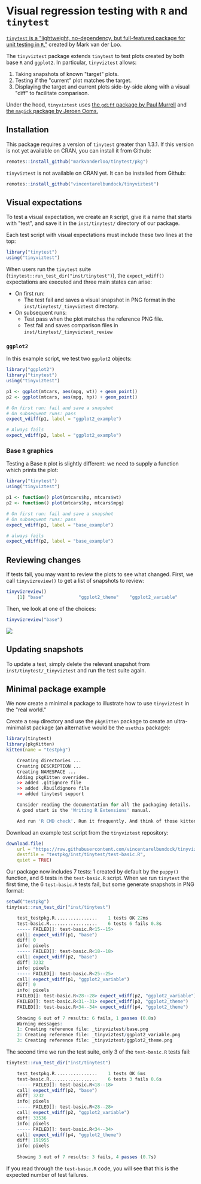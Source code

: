 # Visual regression testing with `R` and `tinytest`

[`tinytest` is a "lightweight, no-dependency, but full-featured package for unit testing in `R`,"](https://cran.r-project.org/package=tinytest) created by Mark van der Loo.

The `tinyviztest` package extends `tinytest` to test plots created by both base `R` and `ggplot2`. In particular, `tinyviztest` allows:

1. Taking snapshots of known "target" plots.
2. Testing if the "current" plot matches the target.
3. Displaying the target and current plots side-by-side along with a visual "diff" to facilitate comparison.

Under the hood, `tinyviztest` uses [the `gdiff` package by Paul Murrell](https://cran.r-project.org/package=gdiff) and [the `magick` package by Jeroen Ooms.](https://cran.r-project.org/package=magick)

## Installation

This package requires a version of `tinytest` greater than 1.3.1. If this version is not yet available on CRAN, you can install it from Github:

```r
remotes::install_github("markvanderloo/tinytest/pkg")
```

`tinyviztest` is not available on CRAN yet. It can be installed from Github:

```r
remotes::install_github("vincentarelbundock/tinyviztest")
```

## Visual expectations

To test a visual expectation, we create an `R` script, give it a name that starts with "test", and save it in the `inst/tinytest/` directory of our package.

Each test script with visual expectations must include these two lines at the top:

```r
library("tinytest")
using("tinyviztest")
```

When users run the `tinytest` suite (`tinytest::run_test_dir("inst/tinytest")`), the `expect_vdiff()` expectations are executed and three main states can arise:

* On first run: 
    - The test fail and saves a visual snapshot in PNG format in the `inst/tinytest/_tinyviztest` directory.
* On subsequent runs:
    - Test pass when the plot matches the reference PNG file.
    - Test fail and saves comparison files in `inst/tinytest/_tinyviztest_review`

### `ggplot2`

In this example script, we test two `ggplot2` objects:

```r
library("ggplot2")
library("tinytest")
using("tinyviztest")

p1 <- ggplot(mtcars, aes(mpg, wt)) + geom_point()
p2 <- ggplot(mtcars, aes(mpg, hp)) + geom_point()

# On first run: fail and save a snapshot
# On subsequent runs: pass
expect_vdiff(p1, label = "ggplot2_example")

# Always fails
expect_vdiff(p2, label = "ggplot2_example")
```

### Base `R` graphics

Testing a Base `R` plot is slightly different: we need to supply a function which prints the plot:

```r
library("tinytest")
using("tinyviztest")

p1 <- function() plot(mtcars$hp, mtcars$wt)
p2 <- function() plot(mtcars$hp, mtcars$mpg)

# On first run: fail and save a snapshot
# On subsequent runs: pass
expect_vdiff(p1, label = "base_example")

# always fails
expect_vdiff(p2, label = "base_example")
```

## Reviewing changes

If tests fail, you may want to review the plots to see what changed. First, we call `tinyvizreview()` to get a list of snapshots to review:

```r
tinyvizreview()
    [1] "base"             "ggplot2_theme"    "ggplot2_variable"
```

Then, we look at one of the choices:

```r
tinyvizreview("base")
```

![](https://user-images.githubusercontent.com/987057/210011007-757b7f6d-4b57-4f77-b586-22e7d13bf9f5.png)

## Updating snapshots

To update a test, simply delete the relevant snapshot from `inst/tinytest/_tinyviztest` and run the test suite again.

## Minimal package example

We now create a minimal `R` package to illustrate how to use `tinyviztest` in the "real world."

Create a `temp` directory and use the `pkgKitten` package to create an ultra-minimalist package (an alternative would be the `usethis` package):

```r
library(tinytest)
library(pkgKitten)
kitten(name = "testpkg")

    Creating directories ...
    Creating DESCRIPTION ...
    Creating NAMESPACE ...
    Adding pkgKitten overrides.
    >> added .gitignore file
    >> added .Rbuildignore file
    >> added tinytest support

    Consider reading the documentation for all the packaging details.
    A good start is the 'Writing R Extensions' manual.

    And run 'R CMD check'. Run it frequently. And think of those kittens.
```

Download an example test script from the `tinyviztest` repository:

```r
download.file(
    url = "https://raw.githubusercontent.com/vincentarelbundock/tinyviztest/main/inst/tinytest/test-basic.R",
    destfile = "testpkg/inst/tinytest/test-basic.R",
    quiet = TRUE)
```

Our package now includes 7 tests: 1 created by default by the `puppy()` function, and 6 tests in the `test-basic.R` script. When we run `tinytest` the first time, the 6 `test-basic.R` tests fail, but some generate snapshots in PNG format:

```r
setwd("testpkg")
tinytest::run_test_dir("inst/tinytest")

    test_testpkg.R................    1 tests OK 22ms
    test-basic.R..................    6 tests 6 fails 0.8s
    ----- FAILED[]: test-basic.R<15--15>
    call| expect_vdiff(p1, "base")
    diff| 0
    info| pixels
    ----- FAILED[]: test-basic.R<18--18>
    call| expect_vdiff(p2, "base")
    diff| 3232
    info| pixels
    ----- FAILED[]: test-basic.R<25--25>
    call| expect_vdiff(p1, "ggplot2_variable")
    diff| 0
    info| pixels
    FAILED[]: test-basic.R<28--28> expect_vdiff(p2, "ggplot2_variable")
    FAILED[]: test-basic.R<31--31> expect_vdiff(p3, "ggplot2_theme")
    FAILED[]: test-basic.R<34--34> expect_vdiff(p4, "ggplot2_theme")
    
    Showing 6 out of 7 results: 6 fails, 1 passes (0.8s)
    Warning messages:
    1: Creating reference file: _tinyviztest/base.png 
    2: Creating reference file: _tinyviztest/ggplot2_variable.png 
    3: Creating reference file: _tinyviztest/ggplot2_theme.png 
```

The second time we run the test suite, only 3 of the `test-basic.R` tests fail:

```r
tinytest::run_test_dir("inst/tinytest")

    test_testpkg.R................    1 tests OK 6ms
    test-basic.R..................    6 tests 3 fails 0.6s
    ----- FAILED[]: test-basic.R<18--18>
    call| expect_vdiff(p2, "base")
    diff| 3232
    info| pixels
    ----- FAILED[]: test-basic.R<28--28>
    call| expect_vdiff(p2, "ggplot2_variable")
    diff| 33536
    info| pixels
    ----- FAILED[]: test-basic.R<34--34>
    call| expect_vdiff(p4, "ggplot2_theme")
    diff| 191955
    info| pixels
    
    Showing 3 out of 7 results: 3 fails, 4 passes (0.7s)
```

If you read through the `test-basic.R` code, you will see that this is the expected number of test failures.